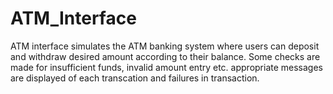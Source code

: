 # ATM_Interface

ATM interface simulates the ATM banking system where users can deposit 
and withdraw desired amount according to their balance.
Some checks are made for insufficient funds, invalid amount entry etc.
appropriate messages are displayed of each transcation and failures in transaction.
